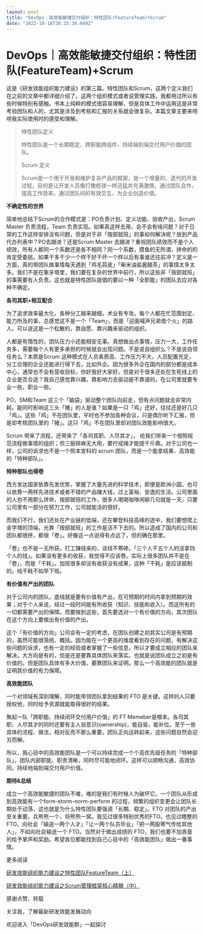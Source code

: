 ```yaml
---
layout: post
title: "DevOps｜高效能敏捷交付组织：特性团队(FeatureTeam)+Scrum"
date: "2022-10-18T20:25:38.049Z"
---
```

DevOps｜高效能敏捷交付组织：特性团队(FeatureTeam)+Scrum
========================================

这是《研发效能组织能力建设》的第三篇。特性团队和Scrum，这两个定义我们在之前的文章中都详细介绍了。这两个组织模式或者说管理实践，我都用过所以有些时候特别有感触。书本上纯粹的模式很容易理解，但是具体工作中运用这是非常考验团队和人的，尤其是涉及到考核和汇报的关系就会很复杂。本篇文章主要来唠唠我实际使用时的感受和理解。

> 特性团队定义
> 
> 特性团队是一个长期稳定、跨职能跨组件、持续端到端交付用户价值的团队。
> 
> Scrum 定义
> 
> Scrum是一个用于开发和维护复杂产品的框架，是一个增量的、迭代的开发过程，目的是让开发人员像打橄榄球一样迅猛并充满激情，通过团队合作，提高工作效率。通过团队间的有效交互，为企业创造价值。

**不确定性的世界**

简单地总结下Scrum的合作模式是：PO负责计划、定义功能、验收产出，Scrum Master 负责流程，Team 负责实现。如果真这样去用，会不会有啥问题？对于日常的工作这样安排没有问题，但是对于非「按部就班」的事如何解决呢？放到产品代办列表中？PO去跟进？还是Scrum Master 去跟进？重视团队绩效而不是个人绩效，所有人都同一个系数还是各不相同？同一个系数，摸鱼的无所谓，拼命的的肯定受委屈。如果干多干少一个样干好干坏一个样以后有事谁还往前冲？定义是一方面，真的带团队做事情每天遇到「鸡毛蒜皮」「柴米油盐酱醋茶」的事情太多太多。我们不是在象牙塔里，我们要在复杂的世界中前行，所以这些非「按部就班」的事需要有人负责。这也就是特性团队提倡的要以一种「全职能」的团队去应对各种不确定。

**各司其职+相互配合**

为了追求效率最大化，各种分工越来越细，术业有专攻。每个人都在忙范围划定、能力所及的事，总感觉这不是一个「Team」，而是「迎面喊声兄弟借个火」的路人。可以说这是一个松散的，靠自愿、靠兴趣来驱动的组织。

人都是有惰性的，团队压力小还能相安无事。真想做出点事情，压力一大，工作任务多，需要每个人有更多承担的时候就会出现问题。不是说自组织么？不是说自领任务么？本质是Scrum 这种模式在人员素质高、工作压力不大，人员配置充足，分工合理的企业还能进行得下去，比如外企。因为很多外企在国内的部分都是成本中心，通常也不会有营收目标，你好我好大家好。但是对于很多还处在生死线上的企业是否合适？我自己感觉靠兴趣，靠影响力去驱动是不靠谱的。在公司里就要专业一些，职业一些。

PO，SM和Team 这三个「脑袋」驱动整个团队向前走，但有点问题就会非常内耗。能同时影响这三头「猪」的人是谁？如果是一只「鸡」还好，往往还是好几只「鸡」。这些「鸡」不在团队里，平时也不参加各种会议，只是偶尔听下汇报，但是却考核团队里的「猪」。这只「鸡」不在团队里却对团队效能影响很大。

Scrum 带来了流程，还带来了「各司其职、人尽其才」， 给我们带来一个按照规范流程做事情的组织；但三股碎麻无大用，要拧成绳才能提千斤鼎。对于公司也一样，公司的诉求也不是一个照本宣科的 scrum 团队，而是一个能拿结果、高效能的「特种部队」。

**特种部队也得卷**

西方发达国家依靠先发优势，掌握了大量先进的科学技术，即便是欧洲小国，也可以依靠一两样先进技术或者不错的产品赚大钱，过上富裕、安逸的生活。公司里面的人也不用那么拼命，按部就班的工作，很多人喝喝咖啡闲聊几句就是一天，只要公司里有一部分在努力工作，公司就能活的很好。

而我们不行，我们还处在产业链的低端，还在攀登科技高峰的途中，我们要想爬上金字塔的顶端，光靠「按部就班」的工作是活不下去的。所以造成了国内的公司和团队都很拼，都很「卷」。好像这一点说得有点远了，但的确在那里。

「卷」也不是一无所获。打工赚钱来的，谈钱不寒碜。「三个人干五个人的活拿四个人的钱」。如果没有更多的收获，我觉得不应该卷。实际上很多团队并不是在「卷」，而是「干耗」。加班很多却没有收获没有成果，这种「干耗」是应该抵制的。纯干耗不如早下班。

**有价值有产出的团队**

对于公司内的团队，底线就是要有价值有产出，在可预期的时间内拿到预期的效果；对于个人来说，经过一段时间能有所收获（知识、技能和收入）。而这所有的一切都需要产出的保障。而要做到这些，首先要选对一个有价值的方向，其次团队在这个方向上要做出有价值的产出。

这个「有价值的方向」公司会有一定的考虑，在团队创建之初其实公司是有预期的，虽然可能很笼统、概括。因为能在一个更高的维度看到存在的问题，有解决这些问题的诉求，也有一定的经验或者掌握了一些信息，所以才要成立相应的团队来解决。大方向是有的，但是还是要靠具体团队来落实。也就是说团队成立之初是有价值的。但是团队具体有多大价值，要靠团队来证明。那么一个高效能的团队就是证明其价值的有力保障。

**高效能团队**

一个对领域有深刻理解，同时能带领团队拿到结果的 FTO 是关键。这样的人只要授权他，同时给予资源就能取得很好的结果。

聚起一队「跨职能、持续闭环交付用户价值」的 FT Memeber是根本。各司其职、人尽其才的同时还要有主人翁意识(ownership)，能自驱，能补位。至于一些具体的流程、做法，相对反而不那么重要。团队正向运转起来，这些问题自然会迎刃而解。

所以，我心目中的高效能团队是一个可以持续完成一个个高优先级任务的「特种部队」，团队内部职能、职责清晰，同时尽可能地闭环。这样可以顺畅沟通，高效协同，持续地端到端交付用户价值。

**期待&总结**

成立一个高效能敏捷的团队不难，难的是我们有时候人为破坏它。一个团队从形成到高效能有一个form-storm-norm-perform 的过程，频繁的组织变更会让团队长期处于动荡，这也就是为什么特性团队要强调「长期、稳定」。FTO 对团队的产出至关重要。兵熊熊一个，将熊熊一窝。我见过很多特别优秀的FTO，也见过瞎整的FTO。向社会「输送一两个人才」「让一两个队员毕业」「把一两股寒气传给其他人」，不如向社会输送一个 FTO。当然对于做出成绩的 FTO，我们也要不加吝啬的给予掌声和奖励。希望各位都能找到自己心目中的「高效能团队」做出一番事情。

更多阅读

[研发效能组织能力建设之特性团队FeatureTeam（上）](http://mp.weixin.qq.com/s?__biz=MzA4NDEwMTEyNg==&mid=2651748090&idx=1&sn=66e3f9b6c9baba5e93d3df10ed3dc689&chksm=84168793b3610e853dd5b410edf481ce2be39378a4b7a4b16d07d37215bc3c7a41ac033ab5cb&scene=21#wechat_redirect)

[研发效能组织能力建设之Scrum管理框架核心精髓（中）](http://mp.weixin.qq.com/s?__biz=MzA4NDEwMTEyNg==&mid=2651748102&idx=1&sn=1cc9866a94967803d35e8a55d10bd711&chksm=8416866fb3610f79e848b4ba9cd338ed9fdf3bc10c6bd01c40cf7aa679cc69f3b3c9b5c1fd8e&scene=21#wechat_redirect)

感谢点赞、转载

关注我，了解最新研发效能发展动向

欢迎进入「DevOps研发效能群」一起探讨